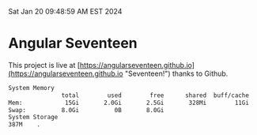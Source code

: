 Sat Jan 20 09:48:59 AM EST 2024

# Angular Seventeen


This project is live at [https://angularseventeen.github.io](https://angularseventeen.github.io "Seventeen!") thanks to Github.

```bash
System Memory
               total        used        free      shared  buff/cache   available
Mem:            15Gi       2.0Gi       2.5Gi       328Mi        11Gi        13Gi
Swap:          8.0Gi          0B       8.0Gi
System Storage
387M	.
```
